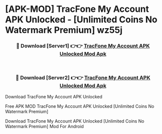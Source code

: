 # [APK-MOD] TracFone My Account APK Unlocked - [Unlimited Coins No Watermark Premium] wz55j



<div align="center">
<h3>🔴 Download [Server1] 👉👉 <a href="https://momento.my/?title=TracFone_My_Account_APK_Unlocked">TracFone My Account APK Unlocked Mod Apk</a></h3><br>

<h3>🔴 Download [Server2] 👉👉 <a href="https://momento.my/?title=TracFone_My_Account_APK_Unlocked">TracFone My Account APK Unlocked Mod Apk</a></h3>
</div>



Download TracFone My Account APK Unlocked 

Free APK MOD TracFone My Account APK Unlocked [Unlimited Coins No Watermark Premium]

Download TracFone My Account APK Unlocked [Unlimited Coins No Watermark Premium] Mod For Android
